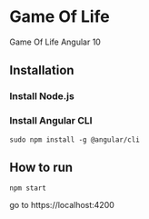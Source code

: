 # Game Of Life

Game Of Life Angular 10

## Installation

### Install Node.js

### Install Angular CLI

```` 
sudo npm install -g @angular/cli
````

## How to run

```` 
npm start
````
go to https://localhost:4200

